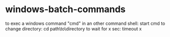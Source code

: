 # windows-batch-commands

to exec a windows command "cmd" in an other command shell: 
start cmd
to change directory: 
cd path\to\directory
to wait for x sec: 
timeout x
